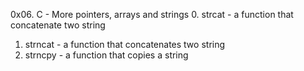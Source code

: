 0x06. C - More pointers, arrays and strings
0. strcat - a function that concatenate two string
1. strncat - a function that concatenates two string
2. strncpy -  a function that copies a string
